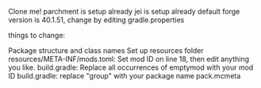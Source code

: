 Clone me!
parchment is setup already
jei is setup already
default forge version is 40.1.51, change by editing gradle.properties

things to change:

Package structure and class names
Set up resources folder
resources/META-INF/mods.toml: Set mod ID on line 18, then edit anything you like.
build.gradle: Replace all occurrences of emptymod with your mod ID
build.gradle: replace "group" with your package name
pack.mcmeta
